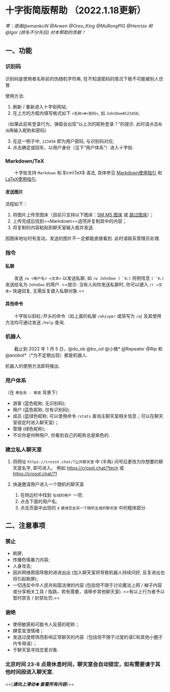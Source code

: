 # 十字街简版帮助  （2022.1.18更新）

###### 零：感谢@emankciN @Arwen @Oreo_King @MuRongPIG @Henrize 和 @Igor (排名不分先后) 对本帮助的贡献！

## 一、功能

### 识别码
识别码是使用者名称前的伪随机字符串, 在不知道密码的情况下极不可能被别人仿冒.

使用方法:

1. 刷新 / 重新进入十字街网站;
2. 在上方的方框内填写格式如下 `<名称>#<密码>`, 如 `JohnDoe#123456`;

（如果此前有登录行为，弹窗会出现“以上次的昵称登录？”的提示. 此时请点击`取消`再输入昵称和密码）

3. 在这一例子中, `123456` 即为用户密码, 与识别码对应;
4. 点击确定或回车，以用户身份（见下“用户体系”）进入十字街.

### Markdown/TeX
　　十字街支持 `Markdown` 和 $\rm\TeX$ 语法, 具体参见 [Markdown使用指引](https://www.jianshu.com/p/335db5716248) 和 [LaTeX使用指引](https://www.jianshu.com/p/3e842d67ada2).

#### 发送图片
流程如下：

1. 将图片上传至图床（目前只支持以下图床：[SM.MS 图床](https://sm.ms/) 或 [路过图床](https://imgtu.com/)）；
2. 上传完成后找到==Markdown==选项并复制其中的内容；
3. 将复制的内容粘贴到聊天室输入框并发送.

因图床地址时有变动，发送的图片不一定都能直接看到. 此时请联系管理员处理.
### 指令

#### 私聊
　　发送 `/w <用户名> <文本>` 以发送私聊, 如 `/w JohnDoe ( ﾟ∀。)` 将把信息 `( ﾟ∀。)` 发送给名为 `JohnDoe` 的用户.
==提示: 当有人向你发送私聊时, 你可以键入 `/r <文本>` 快速回复, 无需反复键入私聊对象.==

#### 其他命令
　　十字街以斜杠`/`开头的命令（如上面的私聊 `/whisper` 或简写为 `/w`) 及其使用方法均可通过发送 `/help` 查询.

### 机器人
　　截止到 2022 年 1 月 5 日，@do_ob @bo_od @小微* @Repeater @Rip 和 @anobot*（*为不定期出现）都是机器人.

机器人的使用方法即将推出.


### 用户体系
（在 `黑色系 - 寒夜` 背景下）

- 游客 (蓝色昵称; 无识别码);
- 用户 (蓝色昵称; 仅有识别码);
- 成员 (蓝绿色昵称; 可以使用命令 `/stats` 查询主聊天室相关信息；可以在聊天室锁定时进入聊天室)；
- 管理 (绿色昵称);
- 不论你是何种用户, 你看到自己的昵称总是紫色的.

### 建立私人聊天室
1. 将网址 `https://crosst.chat/?公共聊天室` 中  (半角) 问号后更改为你想要的聊天室名字, 即可进入。
    例如 https://crosst.chat/?tech 或 https://crosst.chat/?1

2. 快速邀请用户进入一个随机的聊天室
    1. 在侧边栏中找到 `在线的用户` 一项;
    2. 点击下面的用户名;
    3. 点击页面中出现的 $x$ `邀请您去另一个随机生成的聊天室` 中的粗体部分.

## 二、注意事项

### 禁止
- 刷屏;
- 传播色情暴力内容;
- 人身攻击;
- 因非网络原因导致的进进出出 (加入聊天室将导致机器人持续问好, 反复进出也将引起刷屏);
- 一切违反中华人民共和国法律的内容 (包括但不限于讨论魔法上网 / 梯子内容或分享相关工具 / 指路，若有需要，请移步其他聊天室).
     ==有以上行为者予以暂时禁言 / 封禁处罚.==
### 谢绝
- 使用敏感和可能令人反感的昵称；
- 肆意宣泄情绪；
- 发送过度修饰而影响正常聊天的内容（包括但不限于过度的语C和其他小圈子内专用语）；
- 于聊天室寻找恋爱对象.

### 北京时间 23-8 点是休息时间，聊天室会自动锁定，如有需要请于其他时间段进入聊天室.

==(___请向上滑动⬆查看所有内容___)==
